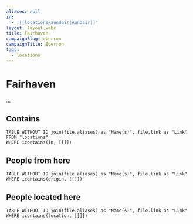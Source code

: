 ```yaml
---
aliases: null
in:
  - '[[locations/aundair|Aundair]]'
layout: layout.webc
title: Fairhaven
campaignSlug: eberron
campaignTitle: Eberron
tags:
  - locations
---
```

# Fairhaven

...

## Contains
```dataview
TABLE WITHOUT ID join(file.aliases) as "Name(s)", file.link as "Link"
FROM "locations"
WHERE icontains(in, [[]])
```

## People from here

```dataview
TABLE WITHOUT ID join(file.aliases) as "Name(s)", file.link as "Link"
WHERE icontains(origin, [[]])
```

## People located here

```dataview
TABLE WITHOUT ID join(file.aliases) as "Name(s)", file.link as "Link"
WHERE icontains(location, [[]])
```
